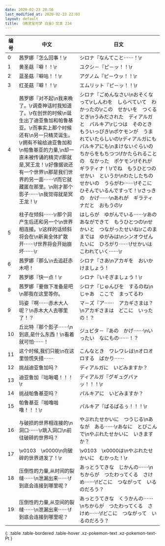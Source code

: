 ```yaml
---
date: 2020-02-23 20:56
last_modified_at: 2020-02-23 22:03
layout: default
title: 《精灵宝可梦 白金》文本 234
---
```

| 编号 | 中文 | 日文 |
| ---- | ---- | ---- |
| 0 | 茜罗娜『怎么回事！\r | シロナ『なんてこと⋯⋯！\r |
| 1 | 黄圣菇『噼！！\r | ユクシ－『ピ－ッ！！\r |
| 2 | 蓝圣菇『噼咕！！\r | アグノム『ピ－ウッ！！\r |
| 3 | 红圣菇『噼！！\r | エムリット『ピ－ッ！！\r |
| 4 | 茜罗娜『对不起\n我来晚了。\r调查神话时我知道了。\r在创世的时候\n诞生出了迪亚鲁加和帕鲁基亚。\r而事实上那个时候还有\n另一只精灵诞生。\r拥有不输给迪亚鲁加和\n帕鲁基亚的力量,\n却一直未被传诵的精灵\f那就是,冥王龙！\r好像据说还有一个世界\n那是我们世界的另一面⋯⋯\f而它就藏匿在那里。\n刚才那个影子⋯⋯\n我觉得就是冥王龙！\r | シロナ『ごめんなさい\nおそくなって\rしんわを　しらべていて　わかったの\rこの　せかいを　つくるとき\nうみだされた　ディアルガと　パルキア\rじつは　そのとき　もういっぴき\nポケモンが　うまれていたらしいの\rディアルガにも　パルキアにも\nまけないぐらいの　ちからをもちつつ\fかたられることの　なかった　ポケモン\fそれが　ギラティナ！\rでね　もうひとつの　せかい　というか\nわたしたちの　せかいの　うらがわ⋯⋯\fそこに　ひそんでいるんですって！\rさっきの　かげ⋯⋯\nあれが　ギラティナだと　おもうの\r |
| 5 | 柱子在倾斜⋯⋯\r那个洞产生后还和另一个\n世界相连接。\r这样的话倾斜将会在\n新奥全体扩散开⋯⋯\f世界将会开始崩坏⋯⋯\r | はしらが　ゆがんでいる⋯⋯\rあの　あなができて　もうひとつの\nせかいと　つながったせいね\rこのままでは　ゆがみは\nシンオウぜんたいに　ひろがり⋯⋯\fせかいは　こわれていく⋯⋯\r |
| 6 | 茜罗娜『那么\n去追赶赤木吧！ | シロナ『さあ\nアカギを　おいかけましょう！ |
| 7 | 茜罗娜『快一点！\r | シロナ『いそぎましょう！\r |
| 8 | 茜罗娜『要做下准备是吧\n那我在这里等你。 | シロナ『じゅんびを　するのね\nじゃあ　ここで　まってるわ |
| 9 | 玛姿『啊⋯⋯赤木大人呢？\n赤木大人去哪里了！？ | マ－ズ『ア⋯⋯　アカギさまは？\nアカギさまは　どこに　いったの！？ |
| 10 | 丘比特『那个影子⋯⋯\n到底,是什么东西！\n看着就可怕⋯⋯！ | ジュピタ－『あの　かげ⋯⋯\nいったい　なにもの⋯⋯！？ |
| 11 | 这个时候,我们只能\n在这里惊慌失措⋯⋯ | こんなとき　ワレワレは\nオロオロする　ばかり⋯⋯ |
| 12 | 挑战迪亚鲁加吗？ | ディアルガに　いどみますか？ |
| 13 | 迪亚鲁加『咕啾噶！！！\r | ディアルガ『グギュグバァッ！！！\r |
| 14 | 挑战帕鲁基亚吗？ | パルキアに　いどみますか？ |
| 15 | 帕鲁基亚『啪噜啪噜！！！\r | パルキア『ぱるぱるぅ！！！\r |
| 16 | 与破损的世界相连接的\n洞口⋯⋯\r跳入洞口\n前往破碎的世界吗？ | やぶれたせかいに　つうじる\nあなが　ある⋯⋯\rあなに　とびこんで\nやぶれたせかいに　いきますか？ |
| 17 | \v0103　\x0000\n向破碎的世界进发了！\r | \v0103　\x0000は\nやぶれたせかいに　むかった！\r |
| 18 | 压倒性的力量,从时间的裂缝⋯⋯\n泄漏出来⋯⋯\f到底会连接到哪里呢？ | あっとうてきな　じかんの⋯⋯\nちからが　つたわってくる　さけめ⋯⋯\fどこに　つながって　いるのだろう？ |
| 19 | 压倒性的力量,从空间的裂缝⋯⋯\n泄漏出来⋯⋯\f到底会连接到哪里呢？ | あっとうてきな　くうかんの⋯⋯\nちからが　つたわってくる　さけめ⋯⋯\fどこに　つながって　いるのだろう？ |
{: .table .table-bordered .table-hover .xz-pokemon-text .xz-pokemon-text-Pt }